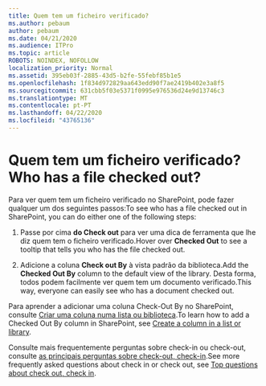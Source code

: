 ```yaml
---
title: Quem tem um ficheiro verificado?
ms.author: pebaum
author: pebaum
ms.date: 04/21/2020
ms.audience: ITPro
ms.topic: article
ROBOTS: NOINDEX, NOFOLLOW
localization_priority: Normal
ms.assetid: 395eb03f-2885-43d5-b2fe-55febf85b1e5
ms.openlocfilehash: 1f834d972829aa643edd90f7ae2419b402e3a8f5
ms.sourcegitcommit: 631cbb5f03e5371f0995e976536d24e9d13746c3
ms.translationtype: MT
ms.contentlocale: pt-PT
ms.lasthandoff: 04/22/2020
ms.locfileid: "43765136"
---
```

# <a name="who-has-a-file-checked-out"></a><span data-ttu-id="730d4-102">Quem tem um ficheiro verificado?</span><span class="sxs-lookup"><span data-stu-id="730d4-102">Who has a file checked out?</span></span>

<span data-ttu-id="730d4-103">Para ver quem tem um ficheiro verificado no SharePoint, pode fazer qualquer um dos seguintes passos:</span><span class="sxs-lookup"><span data-stu-id="730d4-103">To see who has a file checked out in SharePoint, you can do either one of the following steps:</span></span>
  
1. <span data-ttu-id="730d4-104">Passe por cima **do Check out** para ver uma dica de ferramenta que lhe diz quem tem o ficheiro verificado.</span><span class="sxs-lookup"><span data-stu-id="730d4-104">Hover over **Checked Out** to see a tooltip that tells you who has the file checked out.</span></span> 
    
2. <span data-ttu-id="730d4-105">Adicione a coluna **Check out By** à vista padrão da biblioteca.</span><span class="sxs-lookup"><span data-stu-id="730d4-105">Add the **Checked Out By** column to the default view of the library.</span></span> <span data-ttu-id="730d4-106">Desta forma, todos podem facilmente ver quem tem um documento verificado.</span><span class="sxs-lookup"><span data-stu-id="730d4-106">This way, everyone can easily see who has a document checked out.</span></span> 
    
<span data-ttu-id="730d4-107">Para aprender a adicionar uma coluna Check-Out By no SharePoint, consulte [Criar uma coluna numa lista ou biblioteca](https://go.microsoft.com/fwlink/?linkid=2019591).</span><span class="sxs-lookup"><span data-stu-id="730d4-107">To learn how to add a Checked Out By column in SharePoint, see [Create a column in a list or library](https://go.microsoft.com/fwlink/?linkid=2019591).</span></span> 
  
<span data-ttu-id="730d4-108">Consulte mais frequentemente perguntas sobre check-in ou check-out, consulte [as principais perguntas sobre check-out, check-in](https://go.microsoft.com/fwlink/?linkid=2018786).</span><span class="sxs-lookup"><span data-stu-id="730d4-108">See more frequently asked questions about check in or check out, see [Top questions about check out, check in](https://go.microsoft.com/fwlink/?linkid=2018786).</span></span>
  

